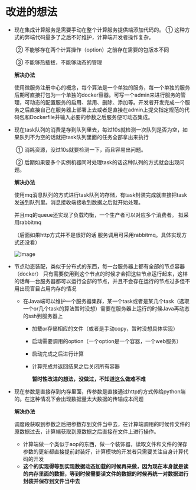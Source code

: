 # 改进的想法

* 现在集成计算服务是需要手动在整个计算服务提供端添加代码的。
  		① 这种方式的弊端代码量多了之后不好维护，计算端开发者操作复杂。

  ​	    ② 不能够存在两个计算操作（option）之前存在需要的包版本不同

  ​		③ 不能够热插拔，不能够动态的管理

  **解决办法**

  使用微服务注册中心的概念，每个算法是一个单独的服务，每一个单独的服务后期可直接打包为一个单独的docker容器。可写一个admin来进行服务的管理，可动态的配置服务的启用、禁用、删除、添加等。开发者开发完成一个服务之后直接自己在服务器上部署上去或者是直接在admin上提交指定规范的代码包和Dockerfile并输入必要的参数之后服务便可动态集成。

  

* 现在task队列的消费是存到队列里去，每过10s就检测一次队列是否为空，如果队列不为空的话就把task队列里面的任务全部拿出来执行

  ​	   ① 消耗资源，没过10s就要检测一下，而且容易出问题。

  ​	   ② 后期如果要多个实例机器同时处理task的话这种队列的方式就会出现问题。

  **解决办法** 

  使用mq消息队列的方式进行task队列的存储，有task封装完成就直接把task发送到队列里。消息接收端接收到数据之后就开始处理。

  并且mq的queue还实现了负载均衡，一个生产者可以对应多个消费者。  拟采用rabbitmq

  （后面如果http方式并不是很好的话 服务调用可采用rabbitmq。具体实现方式还没看）

  ![Image](https://img-blog.csdn.net/20170816171523564?watermark/2/text/aHR0cDovL2Jsb2cuY3Nkbi5uZXQvb01hdmVyaWNrMQ==/font/5a6L5L2T/fontsize/400/fill/I0JBQkFCMA==/dissolve/70/gravity/SouthEast)



* 节点动态装配，类似于分布式的东西，每一台服务器上都有全部的节点容器（docker） 只有需要使用到这个节点的时候才会把这些节点运行起来，这样的话每一台服务器都可以运行全部的节点，并且不会存在运行的节点过多但不用出现盲目占用内存的情况

  * 在Java端可以维护一个服务器集群，某一个task或者是某几个task（选取一个or几个task的算法暂时没想）需要在服务器上运行的时候Java再动态的ssh到服务器上

    * 加载or存储相应的文件（或者是手动copy，暂时没想具体实现）

    * 启动需要调用的option（一个option是一个容器，一个web服务）

    * 启动完成之后进行计算

    * 计算完成并返回结果之后关闭所有容器

      **暂时性改进的想法，没做过，不知道这么做难不难**

      

* 现在参数是直接存到内存里面，传参数是直接通过http的方式传给python端的。在这种情况下会出现数据量太大数据的传输成本问题

  **解决办法**

  调度段获取到参数之后把参数存到文件当中去，在计算端调用的时候传文件的原数据过去，计算端获取到原数据之后直接在文件上进行操作。

  * 计算端做一个类似于aop的东西，做一个装饰器，读取文件和文件的保存参数的更新都直接提前封装好，计算模块的开发者只需要关注自身计算代码的开发
  * **这个的实现得等到实现数据动态加载的时候再来做，因为现在本身就是读的内存里面的数据，等到时候需要读文件的数据的时候再统一对数据进行封装并保存到文件当中去**

  

  

  

  

  

  

  

  

  


